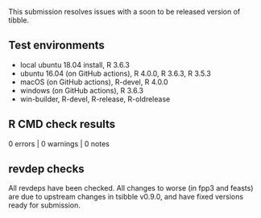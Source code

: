 This submission resolves issues with a soon to be released version of tibble.

## Test environments
* local ubuntu 18.04 install, R 3.6.3
* ubuntu 16.04 (on GitHub actions), R 4.0.0, R 3.6.3, R 3.5.3
* macOS (on GitHub actions), R-devel, R 4.0.0
* windows (on GitHub actions), R 3.6.3
* win-builder, R-devel, R-release, R-oldrelease

## R CMD check results

0 errors | 0 warnings | 0 notes

## revdep checks

All revdeps have been checked. All changes to worse (in fpp3 and feasts) are due
to upstream changes in tsibble v0.9.0, and have fixed versions ready for 
submission.